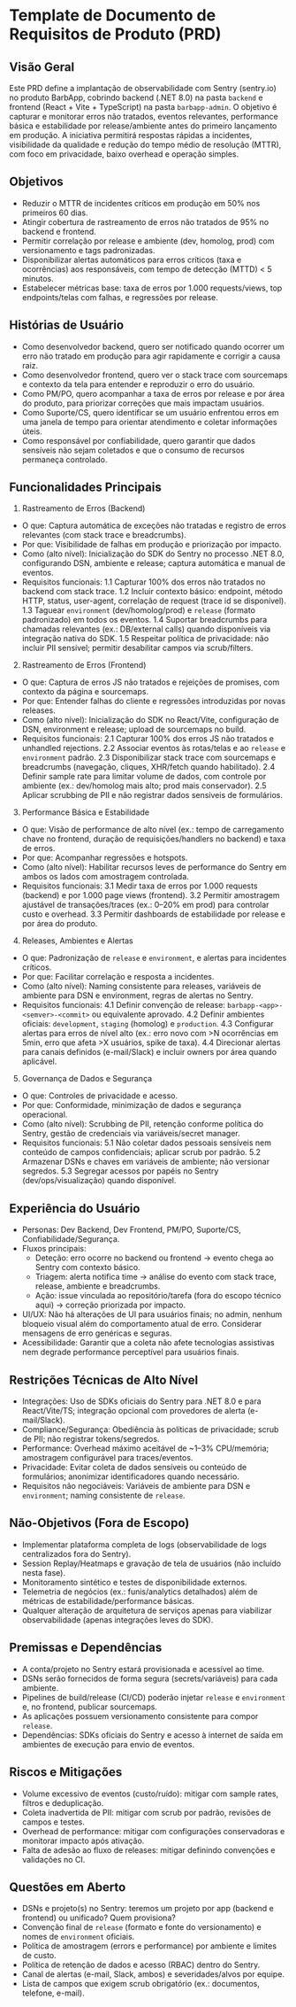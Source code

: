 # Template de Documento de Requisitos de Produto (PRD)

## Visão Geral

Este PRD define a implantação de observabilidade com Sentry (sentry.io) no produto BarbApp, cobrindo backend (.NET 8.0) na pasta `backend` e frontend (React + Vite + TypeScript) na pasta `barbapp-admin`. O objetivo é capturar e monitorar erros não tratados, eventos relevantes, performance básica e estabilidade por release/ambiente antes do primeiro lançamento em produção. A iniciativa permitirá respostas rápidas a incidentes, visibilidade da qualidade e redução do tempo médio de resolução (MTTR), com foco em privacidade, baixo overhead e operação simples.

## Objetivos

- Reduzir o MTTR de incidentes críticos em produção em 50% nos primeiros 60 dias.
- Atingir cobertura de rastreamento de erros não tratados de 95% no backend e frontend.
- Permitir correlação por release e ambiente (dev, homolog, prod) com versionamento e tags padronizadas.
- Disponibilizar alertas automáticos para erros críticos (taxa e ocorrências) aos responsáveis, com tempo de detecção (MTTD) < 5 minutos.
- Estabelecer métricas base: taxa de erros por 1.000 requests/views, top endpoints/telas com falhas, e regressões por release.

## Histórias de Usuário

- Como desenvolvedor backend, quero ser notificado quando ocorrer um erro não tratado em produção para agir rapidamente e corrigir a causa raiz.
- Como desenvolvedor frontend, quero ver o stack trace com sourcemaps e contexto da tela para entender e reproduzir o erro do usuário.
- Como PM/PO, quero acompanhar a taxa de erros por release e por área do produto, para priorizar correções que mais impactam usuários.
- Como Suporte/CS, quero identificar se um usuário enfrentou erros em uma janela de tempo para orientar atendimento e coletar informações úteis.
- Como responsável por confiabilidade, quero garantir que dados sensíveis não sejam coletados e que o consumo de recursos permaneça controlado.

## Funcionalidades Principais

1) Rastreamento de Erros (Backend)
- O que: Captura automática de exceções não tratadas e registro de erros relevantes (com stack trace e breadcrumbs).
- Por que: Visibilidade de falhas em produção e priorização por impacto.
- Como (alto nível): Inicialização do SDK do Sentry no processo .NET 8.0, configurando DSN, ambiente e release; captura automática e manual de eventos.
- Requisitos funcionais:
  1.1 Capturar 100% dos erros não tratados no backend com stack trace.
  1.2 Incluir contexto básico: endpoint, método HTTP, status, user-agent, correlação de request (trace id se disponível).
  1.3 Taguear `environment` (dev/homolog/prod) e `release` (formato padronizado) em todos os eventos.
  1.4 Suportar breadcrumbs para chamadas relevantes (ex.: DB/external calls) quando disponíveis via integração nativa do SDK.
  1.5 Respeitar política de privacidade: não incluir PII sensível; permitir desabilitar campos via scrub/filters.

2) Rastreamento de Erros (Frontend)
- O que: Captura de erros JS não tratados e rejeições de promises, com contexto da página e sourcemaps.
- Por que: Entender falhas do cliente e regressões introduzidas por novas releases.
- Como (alto nível): Inicialização do SDK no React/Vite, configuração de DSN, environment e release; upload de sourcemaps no build.
- Requisitos funcionais:
  2.1 Capturar 100% dos erros JS não tratados e unhandled rejections.
  2.2 Associar eventos às rotas/telas e ao `release` e `environment` padrão.
  2.3 Disponibilizar stack trace com sourcemaps e breadcrumbs (navegação, cliques, XHR/fetch quando habilitado).
  2.4 Definir sample rate para limitar volume de dados, com controle por ambiente (ex.: dev/homolog mais alto; prod mais conservador).
  2.5 Aplicar scrubbing de PII e não registrar dados sensíveis de formulários.

3) Performance Básica e Estabilidade
- O que: Visão de performance de alto nível (ex.: tempo de carregamento chave no frontend, duração de requisições/handlers no backend) e taxa de erros.
- Por que: Acompanhar regressões e hotspots.
- Como (alto nível): Habilitar recursos leves de performance do Sentry em ambos os lados com amostragem controlada.
- Requisitos funcionais:
  3.1 Medir taxa de erros por 1.000 requests (backend) e por 1.000 page views (frontend).
  3.2 Permitir amostragem ajustável de transações/traces (ex.: 0–20% em prod) para controlar custo e overhead.
  3.3 Permitir dashboards de estabilidade por release e por área do produto.

4) Releases, Ambientes e Alertas
- O que: Padronização de `release` e `environment`, e alertas para incidentes críticos.
- Por que: Facilitar correlação e resposta a incidentes.
- Como (alto nível): Naming consistente para releases, variáveis de ambiente para DSN e environment, regras de alertas no Sentry.
- Requisitos funcionais:
  4.1 Definir convenção de release: `barbapp-<app>-<semver>-<commit>` ou equivalente aprovado.
  4.2 Definir ambientes oficiais: `development`, `staging` (homolog) e `production`.
  4.3 Configurar alertas para erros de nível alto (ex.: erro novo com >N ocorrências em 5min, erro que afeta >X usuários, spike de taxa).
  4.4 Direcionar alertas para canais definidos (e-mail/Slack) e incluir owners por área quando aplicável.

5) Governança de Dados e Segurança
- O que: Controles de privacidade e acesso.
- Por que: Conformidade, minimização de dados e segurança operacional.
- Como (alto nível): Scrubbing de PII, retenção conforme política do Sentry, gestão de credenciais via variáveis/secret manager.
- Requisitos funcionais:
  5.1 Não coletar dados pessoais sensíveis nem conteúdo de campos confidenciais; aplicar scrub por padrão.
  5.2 Armazenar DSNs e chaves em variáveis de ambiente; não versionar segredos.
  5.3 Segregar acessos por papéis no Sentry (dev/ops/visualização) quando disponível.

## Experiência do Usuário

- Personas: Dev Backend, Dev Frontend, PM/PO, Suporte/CS, Confiabilidade/Segurança.
- Fluxos principais:
  - Deteção: erro ocorre no backend ou frontend → evento chega ao Sentry com contexto básico.
  - Triagem: alerta notifica time → análise do evento com stack trace, release, ambiente e breadcrumbs.
  - Ação: issue vinculada ao repositório/tarefa (fora do escopo técnico aqui) → correção priorizada por impacto.
- UI/UX: Não há alterações de UI para usuários finais; no admin, nenhum bloqueio visual além do comportamento atual de erro. Considerar mensagens de erro genéricas e seguras.
- Acessibilidade: Garantir que a coleta não afete tecnologias assistivas nem degrade performance perceptível para usuários finais.

## Restrições Técnicas de Alto Nível

- Integrações: Uso de SDKs oficiais do Sentry para .NET 8.0 e para React/Vite/TS; integração opcional com provedores de alerta (e-mail/Slack).
- Compliance/Segurança: Obediência às políticas de privacidade; scrub de PII; não registrar tokens/segredos.
- Performance: Overhead máximo aceitável de ~1–3% CPU/memória; amostragem configurável para traces/eventos.
- Privacidade: Evitar coleta de dados sensíveis ou conteúdo de formulários; anonimizar identificadores quando necessário.
- Requisitos não negociáveis: Variáveis de ambiente para DSN e `environment`; naming consistente de `release`.

## Não-Objetivos (Fora de Escopo)

- Implementar plataforma completa de logs (observabilidade de logs centralizados fora do Sentry).
- Session Replay/Heatmaps e gravação de tela de usuários (não incluído nesta fase).
- Monitoramento sintético e testes de disponibilidade externos.
- Telemetria de negócios (ex.: funis/analytics detalhados) além de métricas de estabilidade/performance básicas.
- Qualquer alteração de arquitetura de serviços apenas para viabilizar observabilidade (apenas integrações leves do SDK).

## Premissas e Dependências

- A conta/projeto no Sentry estará provisionada e acessível ao time.
- DSNs serão fornecidos de forma segura (secrets/variáveis) para cada ambiente.
- Pipelines de build/release (CI/CD) poderão injetar `release` e `environment` e, no frontend, publicar sourcemaps.
- As aplicações possuem versionamento consistente para compor `release`.
- Dependências: SDKs oficiais do Sentry e acesso à internet de saída em ambientes de execução para envio de eventos.

## Riscos e Mitigações

- Volume excessivo de eventos (custo/ruído): mitigar com sample rates, filtros e deduplicação.
- Coleta inadvertida de PII: mitigar com scrub por padrão, revisões de campos e testes.
- Overhead de performance: mitigar com configurações conservadoras e monitorar impacto após ativação.
- Falta de adesão ao fluxo de releases: mitigar definindo convenções e validações no CI.

## Questões em Aberto

- DSNs e projeto(s) no Sentry: teremos um projeto por app (backend e frontend) ou unificado? Quem provisiona?
- Convenção final de `release` (formato e fonte do versionamento) e nomes de `environment` oficiais.
- Política de amostragem (errors e performance) por ambiente e limites de custo.
- Política de retenção de dados e acesso (RBAC) dentro do Sentry.
- Canal de alertas (e-mail, Slack, ambos) e severidades/alvos por equipe.
- Lista de campos que exigem scrub obrigatório (ex.: documentos, telefone, e-mail).
